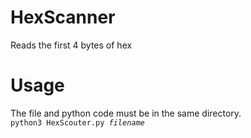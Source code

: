 # HexScanner
Reads the first 4 bytes of hex
# Usage
The file and python code must be in the same directory.
<code> python3 HexScouter.py *filename* </code>
